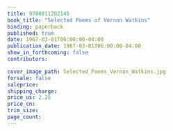 ```yaml
---
title: 9780811202145
book_title: "Selected Poems of Vernon Watkins"
binding: paperback
published: true
date: 1967-03-01T06:00:00-04:00
publication_date: 1967-03-01T06:00:00-04:00
show_in_forthcoming: false
contributors:

cover_image_path: Selected_Poems_Vernon_Watkins.jpg
forsale: false
saleprice:
shipping_charge:
price_us: 2.25
price_cn:
trim_size:
page_count:
---
```


